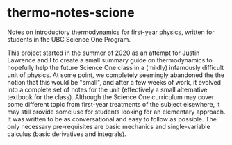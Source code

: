 # thermo-notes-scione
Notes on introductory thermodynamics for first-year physics, written for students in the UBC Science One Program.

This project started in the summer of 2020 as an attempt for Justin Lawrence and I to create a small summary guide on thermodynamics to hopefully help the future Science One class in a (mildly) infamously difficult unit of physics. At some point, we completely seemingly abandoned the the notion that this would be "small", and after a few weeks of work, it evolved into a complete set of notes for the unit (effectively a small alternative textbook for the class). Although the Science One curriculum may cover some different topic from first-year treatments of the subject elsewhere, it may still provide some use for students looking for an elementary approach. It was written to be as conversational and easy to follow as possible. The only necessary pre-requisites are basic mechanics and single-variable calculus (basic derivatives and integrals).
